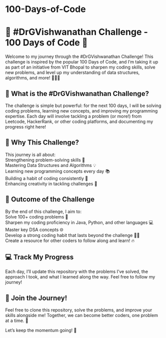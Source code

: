 # 100-Days-of-Code
<h1>🚀 #DrGVishwanathan Challenge - 100 Days of Code 🚀 </h1>
<p>Welcome to my journey through the #DrGVishwanathan Challenge! This challenge is inspired by the popular 100 Days of Code, and I’m taking it up as part of an initiative from VIT Bhopal to sharpen my coding skills, solve new problems, and level up my understanding of data structures, algorithms, and more! 🧑‍💻💡 </p>

<h2>🎯 What is the #DrGVishwanathan Challenge?</h2>
<p> The challenge is simple but powerful: for the next 100 days, I will be solving coding problems, learning new concepts, and improving my programming expertise. Each day will involve tackling a problem (or more!) from Leetcode, HackerRank, or other coding platforms, and documenting my progress right here!
</p>

<h2>🚀 Why This Challenge?</h2>
<p>
This journey is all about: <br>
Strengthening problem-solving skills 🤔 <br>
Mastering Data Structures and Algorithms 💡 <br>
Learning new programming concepts every day 📚 <br>
Building a habit of coding consistently 🧠 <br>
Enhancing creativity in tackling challenges 🎨 <br>
</p>

<h2>🌟 Outcome of the Challenge</h2>

<p>
By the end of this challenge, I aim to: <br>
Solve 100+ coding problems 🏅  <br>
Sharpen my coding proficiency in Java, Python, and other languages 💻   <br>
Master key DSA concepts 🌐  <br>
Develop a strong coding habit that lasts beyond the challenge 🧑‍🏫  <br>
Create a resource for other coders to follow along and learn! 🔥  <br>
</p>
<h2>💻 Track My Progress</h2>
<p>
Each day, I’ll update this repository with the problems I’ve solved, the approach I took, and what I learned along the way. Feel free to follow my journey!
</p>
<h2>🎉 Join the Journey!</h2>
<p>
Feel free to clone this repository, solve the problems, and improve your skills alongside me! Together, we can become better coders, one problem at a time. 🌟
</p>

Let’s keep the momentum going! 🚀
